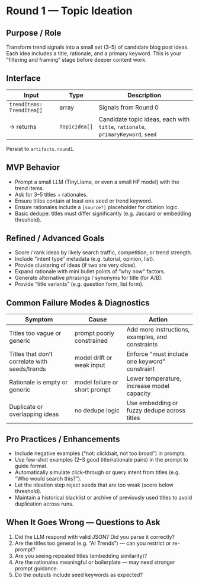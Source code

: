 # Round 1 — Topic Ideation

## Purpose / Role  
Transform trend signals into a small set (3–5) of candidate blog post ideas. Each idea includes a title, rationale, and a primary keyword. This is your “filtering and framing” stage before deeper content work.

## Interface  

| Input | Type | Description |
|---|---|---|
| `trendItems: TrendItem[]` | array | Signals from Round 0 |
| → returns | `TopicIdea[]` | Candidate topic ideas, each with `title`, `rationale`, `primaryKeyword`, `seed` |

Persist to `artifacts.round1`.

## MVP Behavior  

- Prompt a small LLM (TinyLlama, or even a small HF model) with the trend items.  
- Ask for 3–5 titles + rationales.  
- Ensure titles contain at least one seed or trend keyword.  
- Ensure rationales include a `[source?]` placeholder for citation logic.  
- Basic dedupe: titles must differ significantly (e.g. Jaccard or embedding threshold).

## Refined / Advanced Goals  

- Score / rank ideas by likely search traffic, competition, or trend strength.  
- Include “intent type” metadata (e.g. tutorial, opinion, list).  
- Provide clustering of ideas (if two are very close).  
- Expand rationale with mini bullet points of “why now” factors.  
- Generate alternative phrasings / synonyms for title (for A/B).  
- Provide “title variants” (e.g. question form, list form).

## Common Failure Modes & Diagnostics  

| Symptom | Cause | Action |
|---|---|---|
| Titles too vague or generic | prompt poorly constrained | Add more instructions, examples, and constraints |
| Titles that don’t correlate with seeds/trends | model drift or weak input | Enforce “must include one keyword” constraint |
| Rationale is empty or generic | model failure or short prompt | Lower temperature, increase model capacity |
| Duplicate or overlapping ideas | no dedupe logic | Use embedding or fuzzy dedupe across titles |

## Pro Practices / Enhancements  

- Include negative examples (“not: clickbait, not too broad”) in prompts.  
- Use few-shot examples (2–3 good title/rationale pairs) in the prompt to guide format.  
- Automatically simulate click-through or query intent from titles (e.g. “Who would search this?”).  
- Let the ideation step reject seeds that are too weak (score below threshold).  
- Maintain a historical blacklist or archive of previously used titles to avoid duplication across runs.

## When It Goes Wrong — Questions to Ask  
1. Did the LLM respond with valid JSON? Did you parse it correctly?  
2. Are the titles too general (e.g. “AI Trends”) — can you restrict or re-prompt?  
3. Are you seeing repeated titles (embedding similarity)?  
4. Are the rationales meaningful or boilerplate — may need stronger prompt guidance.  
5. Do the outputs include seed keywords as expected?  
